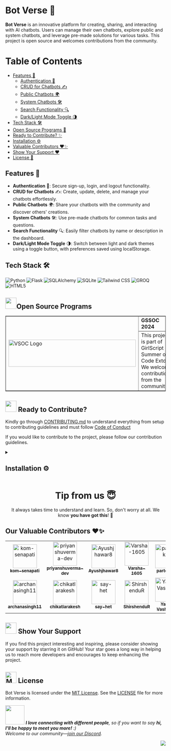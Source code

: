 # Bot Verse 🚀

**Bot Verse** is an innovative platform for creating, sharing, and interacting with AI chatbots. Users can manage their own chatbots, explore public and system chatbots, and leverage pre-made solutions for various tasks. This project is open source and welcomes contributions from the community.

# Table of Contents

- [Features 🌟](#features-🌟)
   - [Authentication 🔐](#authentication-🔐)
   - [CRUD for Chatbots ✍️](#crud-for-chatbots-✍️)
   - [Public Chatbots 🌍](#public-chatbots-🌍)
   - [System Chatbots 🛠️](#system-chatbots-🛠️)
   - [Search Functionality 🔍](#search-functionality-🔍)
   - [Dark/Light Mode Toggle 🌗](#darklight-mode-toggle-🌗)
- [Tech Stack 🛠️](#tech-stack-🛠️)
- [Open Source Programs 💪](#open-source-programs-💪)
- [Ready to Contribute? ✨](#ready-to-contribute-✨)
- [Installation ⚙️](#installation-⚙️)
- [Valuable Contributors ❤️✨](#our-valuable-contributors-❤️✨)
- [Show Your Support ❤️](#show-your-support-❤️)
- [License 📄](#license-📄)
  
## Features 🌟

- **Authentication** 🔐: Secure sign-up, login, and logout functionality.
- **CRUD for Chatbots** ✍️: Create, update, delete, and manage your chatbots effortlessly.
- **Public Chatbots** 🌍: Share your chatbots with the community and discover others' creations.
- **System Chatbots** 🛠️: Use pre-made chatbots for common tasks and questions.
- **Search Functionality** 🔍: Easily filter chatbots by name or description in the dashboard.
- **Dark/Light Mode Toggle** 🌗: Switch between light and dark themes using a toggle button, with preferences saved using localStorage.
  
## Tech Stack 🛠️

![Python](https://img.shields.io/badge/-Python-3776AB?logo=python&logoColor=white)
![Flask](https://img.shields.io/badge/-Flask-000000?logo=flask&logoColor=white)
![SQLAlchemy](https://img.shields.io/badge/-SQLAlchemy-0B0B0B?logo=sqlalchemy&logoColor=white)
![SQLite](https://img.shields.io/badge/-SQLite-003B57?logo=sqlite&logoColor=white)
![Tailwind CSS](https://img.shields.io/badge/-Tailwind%20CSS-38B2AC?logo=tailwind-css&logoColor=white)
![GROQ](https://img.shields.io/badge/-GROQ-006D77?logo=groq&logoColor=white)
![HTML5](https://img.shields.io/badge/-HTML5-E34F26?logo=html5&logoColor=white)


<div>
   <h2><img src="https://fonts.gstatic.com/s/e/notoemoji/latest/1f4aa/512.webp" width="35" height="35" >Open Source Programs</h2>
</div>
<table border="1" cellpadding="10">
    <tr>
        <td rowspan="2">
            <img src="https://gssoc.girlscript.tech/GS_logo_White.svg" alt="VSOC Logo" width="400" height="85">
        </td>
        <td>
            <strong>GSSOC 2024</strong>
        </td>
    </tr>
    <tr>
        <td>
            This project is part of GirlScript Summer of Code Extd. We welcome contributions from the community.
        </td>
    </tr>
</table>

<div>
  <h2><img src="https://fonts.gstatic.com/s/e/notoemoji/latest/1f31f/512.webp" width="35" height="35"> Ready to Contribute?</h2>
</div>

Kindly go through [CONTRIBUTING.md](CONTRIBUTING.md) to understand everything from setup to contributing guidelines and must follow [Code of Conduct](CODE_OF_CONDUCT.md)

If you would like to contribute to the project, please follow our contribution guidelines.

<details>
   <summary><h2>Installation ⚙️</h2></summary>
   
To set up and run Bot Verse locally, follow these steps:

1. **Clone the Repository:**

   ```bash
   git clone https://github.com/kom-senapati/bot-verse.git
   cd bot-verse
   ```

2. **Create a Virtual Environment:**

   ```bash
   python -m venv .venv
   ```

3. **Activate the Virtual Environment:**

   - **On Windows:**

     ```bash
     source .venv/Scripts/activate
     ```

   - **On macOS/Linux:**

     ```bash
     source .venv/bin/activate
     ```

4. **Install Dependencies:**

   ```bash
   pip install -r requirements.txt
   ```

5. **Set Up the Environment Variables:**

   Create a `.env` file in the root directory of the project and add the required environment variables:

   ```
   GROQ_API_KEY=your_groq_api_key
   ```

6. **Initialize the Database:**

   ```bash
   flask db init
   ```

7. **Apply Database Migrations:**

   ```bash
   flask db migrate -m "Initial migration"
   flask db upgrade
   ```

8. **Run the Application:**

   ```bash
   python run.py
   ```

   The application will be available at `http://127.0.0.1:5000`.
</details>

<div align="center">
  <h1>Tip from us 😇</h1>
  <p>It always takes time to understand and learn. So, don't worry at all. We know <b>you have got this</b>! 💪</p>
</div>

## Our Valuable Contributors ❤️✨

<!-- readme: contributors -start -->
<table>
	<tbody>
		<tr>
            <td align="center">
                <a href="https://github.com/kom-senapati">
                    <img src="https://avatars.githubusercontent.com/u/92045934?v=4" width="75;" alt="kom-senapati"/>
                    <br />
                    <sub><b>kom-senapati</b></sub>
                </a>
            </td>
            <td align="center">
                <a href="https://github.com/priyanshuverma-dev">
                    <img src="https://avatars.githubusercontent.com/u/112266318?v=4" width="75;" alt="priyanshuverma-dev"/>
                    <br />
                    <sub><b>priyanshuverma-dev</b></sub>
                </a>
            </td>
            <td align="center">
                <a href="https://github.com/Ayushjhawar8">
                    <img src="https://avatars.githubusercontent.com/u/111112495?v=4" width="75;" alt="Ayushjhawar8"/>
                    <br />
                    <sub><b>Ayushjhawar8</b></sub>
                </a>
            </td>
            <td align="center">
                <a href="https://github.com/Varsha-1605">
                    <img src="https://avatars.githubusercontent.com/u/140236223?v=4" width="75;" alt="Varsha-1605"/>
                    <br />
                    <sub><b>Varsha-1605</b></sub>
                </a>
            </td>
            <td align="center">
                <a href="https://github.com/parteekxo">
                    <img src="https://avatars.githubusercontent.com/u/164842537?v=4" width="75;" alt="parteekxo"/>
                    <br />
                    <sub><b>parteekxo</b></sub>
                </a>
            </td>
            <td align="center">
                <a href="https://github.com/htanmo">
                    <img src="https://avatars.githubusercontent.com/u/145841395?v=4" width="75;" alt="htanmo"/>
                    <br />
                    <sub><b>htanmo</b></sub>
                </a>
            </td>
            <td align="center">
                <a href="https://github.com/PYIArun">
                    <img src="https://avatars.githubusercontent.com/u/65664667?v=4" width="75;" alt="PYIArun"/>
                    <br />
                    <sub><b>PYIArun</b></sub>
                </a>
            </td>
            <td align="center">
                <a href="https://github.com/Rahul-AkaVector">
                    <img src="https://avatars.githubusercontent.com/u/90543113?v=4" width="75;" alt="Rahul-AkaVector"/>
                    <br />
                    <sub><b>Rahul-AkaVector</b></sub>
                </a>
            </td>
            <td align="center">
                <a href="https://github.com/yashksaini-coder">
                    <img src="https://avatars.githubusercontent.com/u/115717039?v=4" width="75;" alt="yashksaini-coder"/>
                    <br />
                    <sub><b>yashksaini-coder</b></sub>
                </a>
            </td>
            <td align="center">
                <a href="https://github.com/ananyag309">
                    <img src="https://avatars.githubusercontent.com/u/145869907?v=4" width="75;" alt="ananyag309"/>
                    <br />
                    <sub><b>ananyag309</b></sub>
                </a>
            </td>
		</tr>
		<tr>
            <td align="center">
                <a href="https://github.com/archanasingh11">
                    <img src="https://avatars.githubusercontent.com/u/114737464?v=4" width="75;" alt="archanasingh11"/>
                    <br />
                    <sub><b>archanasingh11</b></sub>
                </a>
            </td>
            <td align="center">
                <a href="https://github.com/chikatlarakesh">
                    <img src="https://avatars.githubusercontent.com/u/178009894?v=4" width="75;" alt="chikatlarakesh"/>
                    <br />
                    <sub><b>chikatlarakesh</b></sub>
                </a>
            </td>
            <td align="center">
                <a href="https://github.com/say-het">
                    <img src="https://avatars.githubusercontent.com/u/71073587?v=4" width="75;" alt="say-het"/>
                    <br />
                    <sub><b>say-het</b></sub>
                </a>
            </td>
            <td align="center">
                <a href="https://github.com/ShirshenduR">
                    <img src="https://avatars.githubusercontent.com/u/94801572?v=4" width="75;" alt="ShirshenduR"/>
                    <br />
                    <sub><b>ShirshenduR</b></sub>
                </a>
            </td>
            <td align="center">
                <a href="https://github.com/Yash-Vashishth">
                    <img src="https://avatars.githubusercontent.com/u/182007051?v=4" width="75;" alt="Yash-Vashishth"/>
                    <br />
                    <sub><b>Yash-Vashishth</b></sub>
                </a>
            </td>
		</tr>
	<tbody>
</table>
<!-- readme: contributors -end -->


<div>
  <h2><img src="https://fonts.gstatic.com/s/e/notoemoji/latest/2764_fe0f/512.webp" width="35" height="35"> Show Your Support</h2>
</div>

If you find this project interesting and inspiring, please consider showing your support by starring it on GitHub! Your star goes a long way in helping us to reach more developers and encourages to keep enhancing the project.

<div>
  <h2><img src="https://raw.githubusercontent.com/Tarikul-Islam-Anik/Telegram-Animated-Emojis/main/Objects/Memo.webp" alt="Memo" width="35" height="35" /> License</h2>
</div>

Bot Verse is licensed under the [MIT License](LICENSE). See the [LICENSE](LICENSE) file for more information.

 <img src="https://media.giphy.com/media/LnQjpWaON8nhr21vNW/giphy.gif" width="60"> <em><b>I love connecting with different people</b>, so if you want to say <b>hi, I'll be happy to meet you more!</b> :)<br> Welcome to our community—<a href="https://discord.gg/xhFGrRPvnV" target="_blank">join our Discord</a>.</em>

 <a href="#top"><img src="https://img.shields.io/badge/-Back%20to%20Top-red?style=for-the-badge" align="right"/></a>



